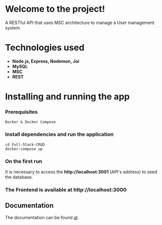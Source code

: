 # Welcome to the project!

A RESTful API that uses MSC architecture to manage a User management system.

# Technologies used

- **Node.js, Express, Nodemon, Joi**
- **MySQL**
- **MSC**
- **REST**

# Installing and running the app

### Prerequisites

```
Docker & Docker Compose
```

### Install dependencies and run the application

```
cd Full-Stack-CRUD
docker-compose up
```

### On the first run

It is necessary to access the **http://localhost:3001** (API's address) to seed the database.

### The Frontend is available at **http://localhost:3000**

## Documentation

The documentation can be found [at](https://documenter.getpostman.com/view/31565040/2sA3QtdB3m).
